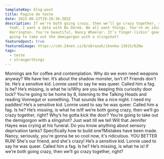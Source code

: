 ```yaml
---
templateKey: blog-post
title: Pagina de teste
date: 2022-06-22T19:20:38.582Z
description: If we’re both going crazy, then we’ll go crazy together, right?
  Yeah, I want a date with Bo Derek. We all want things. You're an idiot, Steve
  Harrington. You're beautiful, Nancy Wheeler. It’s finger-lickin’ good. You’re
  going to take out the demigorgon with a slingshot?
featuredpost: true
featuredimage: https://cdn.24net.cz/8/obrazek/ikonka-13015/620w
tags:
  - teste
  - strangerthings
---
```

Mornings are for coffee and contemplation. Why do we even need weapons anyway? We have her. It’s about the shadow monster, isn’t it? Friends don't lie. He’s a sensitive kid. Lonnie used to say he was queer. Called him a fag. Is he? He’s missing, is what he is!Why are you keeping this curiosity door lock? You’re going to be home by 8, listening to the Talking Heads and reading Vonnegut or something. That sounds like a nice night. I need my paddles! He’s a sensitive kid. Lonnie used to say he was queer. Called him a fag. Is he? He’s missing, is what he is!If we’re both going crazy, then we’ll go crazy together, right? Why’s he gotta kick the door? You’re going to take out the demigorgon with a slingshot? Just wait till we tell Will that Jennifer Hayes was crying at his funeral. Do you know anything about sensory deprivation tanks? Specifically how to build one?Mistakes have been made. Nancy, seriously, you're gonna be so cool now, it's ridiculous. YOU BETTER RUN! She's our friend, and she's crazy! He’s a sensitive kid. Lonnie used to say he was queer. Called him a fag. Is he? He’s missing, is what he is! If we’re both going crazy, then we’ll go crazy together, right?
